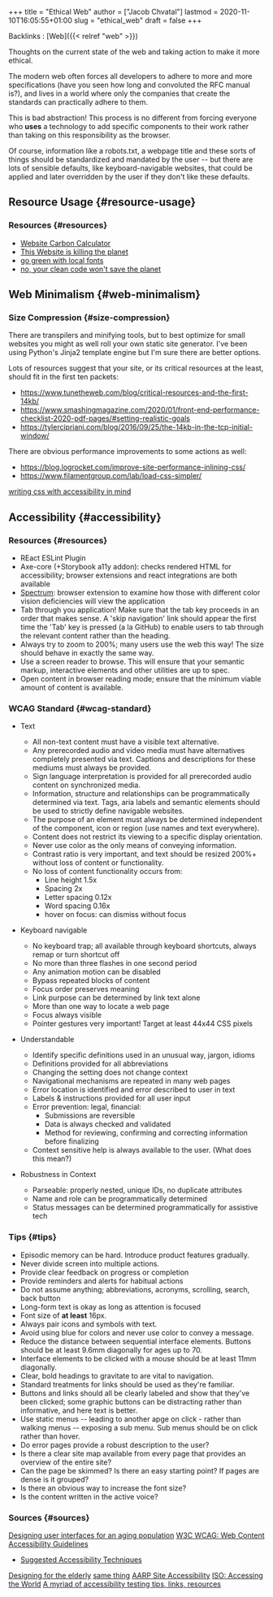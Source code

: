 +++
title = "Ethical Web"
author = ["Jacob Chvatal"]
lastmod = 2020-11-10T16:05:55+01:00
slug = "ethical_web"
draft = false
+++

Backlinks
: [Web]({{< relref "web" >}})

Thoughts on the current state of the web and taking action to make it more ethical.

The modern web often forces all developers to adhere to more and more specifications (have you seen how long and convoluted the RFC manual is?), and lives in a world where only the companies that create the standards can practically adhere to them.

This is bad abstraction! This process is no different from forcing everyone who **uses** a technology to add specific components to their work rather than taking on this responsibility as the browser.

Of course, information like a robots.txt, a webpage title and these sorts of things should be standardized and mandated by the user -- but there are lots of sensible defaults, like keyboard-navigable websites, that could be applied and later overridden by the user if they don't like these defaults.


## Resource Usage {#resource-usage}


### Resources {#resources}

-   [Website Carbon Calculator](https://www.websitecarbon.com/)
-   [This Website is killing the planet](https://visitmy.website/2020/07/13/this-website-is-killing-the-planet/)
-   [go green with local fonts](https://kevq.uk/how-local-fonts-can-save-the-environment)
-   [no, your clean code won't save the planet](https://buttondown.email/hillelwayne/archive/no-your-clean-code-wont-save-the-planet/)


## Web Minimalism {#web-minimalism}


### Size Compression {#size-compression}

There are transpilers and minifying tools, but to best optimize for small websites you might as well roll your own static site generator. I've been using Python's Jinja2 template engine but I'm sure there are better options.

Lots of resources suggest that your site, or its critical resources at the least, should fit in the first ten packets:

-   <https://www.tunetheweb.com/blog/critical-resources-and-the-first-14kb/>
-   <https://www.smashingmagazine.com/2020/01/front-end-performance-checklist-2020-pdf-pages/#setting-realistic-goals>
-   <https://tylercipriani.com/blog/2016/09/25/the-14kb-in-the-tcp-initial-window/>

There are obvious performance improvements to some actions as well:

-   <https://blog.logrocket.com/improve-site-performance-inlining-css/>
-   <https://www.filamentgroup.com/lab/load-css-simpler/>

[writing css with accessibility in mind](https://www.matuzo.at/blog/writing-even-more-css-with-accessibility-in-mind-user-preferences/)


## Accessibility {#accessibility}


### Resources {#resources}

-   REact ESLint Plugin
-   Axe-core (+Storybook a11y addon): checks rendered HTML for accessibility; browser extensions and react integrations are both available
-   [Spectrum](https://chrome.google.com/webstore/detail/spectrum/ofclemegkcmilinpcimpjkfhjfgmhieb/related): browser extension to examine how those with different color vision deficiencies will view the application
-   Tab through you application! Make sure that the tab key proceeds in an order that makes sense. A 'skip navigation' link should appear the first time the 'Tab' key is pressed (a la GitHub) to enable users to tab through the relevant content rather than the heading.
-   Always try to zoom to 200%; many users use the web this way! The size should behave in exactly the same way.
-   Use a screen reader to browse. This will ensure that your semantic markup, interactive elements and other utilities are up to spec.
-   Open content in browser reading mode; ensure that the minimum viable amount of content is available.


### WCAG Standard {#wcag-standard}

<!--list-separator-->

-  Text

    -   All non-text content must have a visible text alternative.
    -   Any prerecorded audio and video media must have alternatives completely presented via text. Captions and descriptions for these mediums must always be provided.
    -   Sign language interpretation is provided for all prerecorded audio content on synchronized media.
    -   Information, structure and relationships can be programmatically determined via text. Tags, aria labels and semantic elements should be used to strictly define navigable websites.
    -   The purpose of an element must always be determined independent of the component, icon or region (use names and text everywhere).
    -   Content does not restrict its viewing to a specific display orientation.
    -   Never use color as the only means of conveying information.
    -   Contrast ratio is very important, and text should be resized 200%+ without loss of content or functionality.
    -   No loss of content functionality occurs from:
        -   Line height 1.5x
        -   Spacing 2x
        -   Letter spacing 0.12x
        -   Word spacing 0.16x
        -   hover on focus: can dismiss without focus

<!--list-separator-->

-  Keyboard navigable

    -   No keyboard trap; all available through keyboard shortcuts, always remap or turn shortcut off
    -   No more than three flashes in one second period
    -   Any animation motion can be disabled
    -   Bypass repeated blocks of content
    -   Focus order preserves meaning
    -   Link purpose can be determined by link text alone
    -   More than one way to locate a web page
    -   Focus always visible
    -   Pointer gestures very important! Target at least 44x44 CSS pixels

<!--list-separator-->

-  Understandable

    -   Identify specific definitions used in an unusual way, jargon, idioms
    -   Definitions provided for all abbreviations
    -   Changing the setting does not change context
    -   Navigational mechanisms are repeated in many web pages
    -   Error location is identified and error described to user in text
    -   Labels & instructions provided for all user input
    -   Error prevention: legal, financial:
        -   Submissions are reversible
        -   Data is always checked and validated
        -   Method for reviewing, confirming and correcting information before finalizing
    -   Context sensitive help is always available to the user. (What does this mean?)

<!--list-separator-->

-  Robustness in Context

    -   Parseable: properly nested, unique IDs, no duplicate attributes
    -   Name and role can be programmatically determined
    -   Status messages can be determined programmatically for assistive tech


### Tips {#tips}

-   Episodic memory can be hard. Introduce product features gradually.
-   Never divide screen into multiple actions.
-   Provide clear feedback on progress or completion
-   Provide reminders and alerts for habitual actions
-   Do not assume anything; abbreviations, acronyms, scrolling, search, back button
-   Long-form text is okay as long as attention is focused
-   Font size of **at least** 16px.
-   Always pair icons and symbols with text.
-   Avoid using blue for colors and never use color to convey a message.
-   Reduce the distance between sequential interface elements. Buttons should be at least 9.6mm diagonally for ages up to 70.
-   Interface elements to be clicked with a mouse should be at least 11mm diagonally.
-   Clear, bold headings to gravitate to are vital to navigation.
-   Standard treatments for links should be used as they're familiar.
-   Buttons and links should all be clearly labeled and show that they've been clicked; some graphic buttons can be distracting rather than informative, and here text is better.
-   Use static menus -- leading to another apge on click - rather than walking menus -- exposing a sub menu. Sub menus should be on click rather than hover.
-   Do error pages provide a robust description to the user?
-   Is there a clear site map available from every page that provides an overview of the entire site?
-   Can the page be skimmed? Is there an easy starting point? If pages are dense is it grouped?
-   Is there an obvious way to increase the font size?
-   Is the content written in the active voice?


### Sources {#sources}

[Designing user interfaces for an aging population](https://www.uxmatters.com/mt/archives/2017/04/designing-user-interfaces-for-an-aging-population.php)
[W3C WCAG: Web Content Accessibility Guidelines](https://www.w3.org/WAI/standards-guidelines/wcag/)

-   [Suggested Accessibility Techniques](https://www.w3.org/TR/2016/NOTE-WCAG20-TECHS-20160317/)

[Designing for the elderly](https://uxplanet.org/accessible-design-designing-for-the-elderly-41704a375b5d)
[same thing](https://www.smashingmagazine.com/2015/02/designing-digital-technology-for-the-elderly/)
[AARP Site Accessibility](http://assets.aarp.org/www.aarp.org%5F/articles/research/oww/AARP-50Sites.pdf)
[ISO: Accessing the World](https://www.iso.org/accessing-my-world.html)
[A myriad of accessibility testing tips, links, resources](https://blog.sapegin.me/all/accessibility-testing/)
